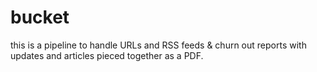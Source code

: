 # bucket
this is a pipeline to handle URLs and RSS feeds &amp; churn out reports with updates and articles pieced together as a PDF.

